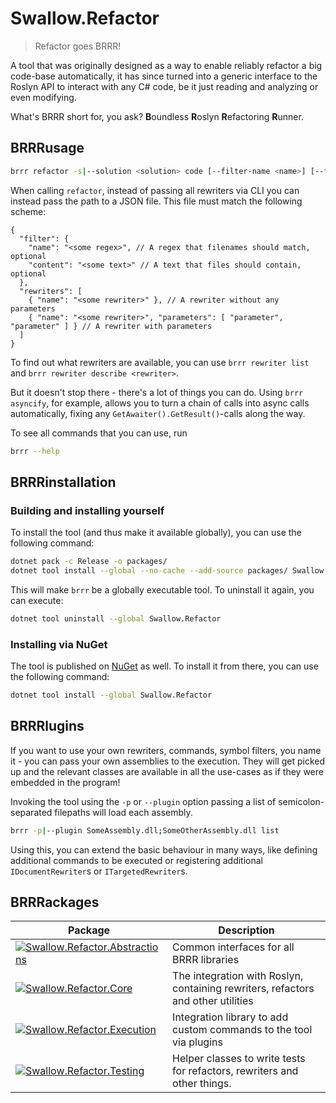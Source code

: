 # Swallow.Refactor

> Refactor goes BRRR!

A tool that was originally designed as a way to enable reliably refactor a big code-base automatically, it
has since turned into a generic interface to the Roslyn API to interact with any C# code, be it just
reading and analyzing or even modifying.

What's BRRR short for, you ask? **B**oundless **R**oslyn **R**efactoring **R**unner.

## BRRRusage

```sh
brrr refactor -s|--solution <solution> code [--filter-name <name>] [--filter-content <content>] <rewriters>
```

When calling `refactor`, instead of passing all rewriters via CLI you can instead pass the path to a JSON file.
This file must match the following scheme:

```json5
{
  "filter": {
    "name": "<some regex>", // A regex that filenames should match, optional
    "content": "<some text>" // A text that files should contain, optional
  },
  "rewriters": [
    { "name": "<some rewriter>" }, // A rewriter without any parameters
    { "name": "<some rewriter>", "parameters": [ "parameter", "parameter" ] } // A rewriter with parameters
  ]
}
```

To find out what rewriters are available, you can use `brrr rewriter list` and `brrr rewriter describe <rewriter>`.

But it doesn't stop there - there's a lot of things you can do. Using `brrr asyncify`, for example, allows you to
turn a chain of calls into async calls automatically, fixing any `GetAwaiter().GetResult()`-calls along the way.

To see all commands that you can use, run
```sh
brrr --help
```

## BRRRinstallation

### Building and installing yourself

To install the tool (and thus make it available globally), you can use the following command:
```sh
dotnet pack -c Release -o packages/
dotnet tool install --global --no-cache --add-source packages/ Swallow.Refactor
```

This will make `brrr` be a globally executable tool. To uninstall it again, you can execute:
```sh
dotnet tool uninstall --global Swallow.Refactor
```

### Installing via NuGet

The tool is published on [NuGet](https://www.nuget.org/packages/Swallow.Refactor) as well. To install it from there, you can use the following command:
```sh
dotnet tool install --global Swallow.Refactor
```

## BRRRlugins

If you want to use your own rewriters, commands, symbol filters, you name it - you can pass your own assemblies to the execution.
They will get picked up and the relevant classes are available in all the use-cases as if they were embedded in the program!

Invoking the tool using the `-p` or `--plugin` option passing a list of semicolon-separated filepaths will load each assembly.
```sh
brrr -p|--plugin SomeAssembly.dll;SomeOtherAssembly.dll list
```

Using this, you can extend the basic behaviour in many ways, like defining additional commands to be executed or  registering
additional `IDocumentRewriter`s or `ITargetedRewriter`s.

## BRRRackages

| Package                                                                                                                                                                                                                            | Description                                                                      |
|------------------------------------------------------------------------------------------------------------------------------------------------------------------------------------------------------------------------------------|----------------------------------------------------------------------------------|
| [![Swallow.Refactor.Abstractions](https://img.shields.io/nuget/v/Swallow.Refactor.Abstractions?style=for-the-badge&logo=nuget&label=Swallow.Refactor.Abstractions)](https://www.nuget.org/packages/Swallow.Refactor.Abstractions/) | Common interfaces for all BRRR libraries                                         |
| [![Swallow.Refactor.Core](https://img.shields.io/nuget/v/Swallow.Refactor.Core?style=for-the-badge&logo=nuget&label=Swallow.Refactor.Core)](https://www.nuget.org/packages/Swallow.Refactor.Core/)                                 | The integration with Roslyn, containing rewriters, refactors and other utilities |
| [![Swallow.Refactor.Execution](https://img.shields.io/nuget/v/Swallow.Refactor.Execution?style=for-the-badge&logo=nuget&label=Swallow.Refactor.Execution)](https://www.nuget.org/packages/Swallow.Refactor.Execution/)             | Integration library to add custom commands to the tool via plugins               |
| [![Swallow.Refactor.Testing](https://img.shields.io/nuget/v/Swallow.Refactor.Testing?style=for-the-badge&logo=nuget&label=Swallow.Refactor.Testing)](https://www.nuget.org/packages/Swallow.Refactor.Testing/)                     | Helper classes to write tests for refactors, rewriters and other things.         |
